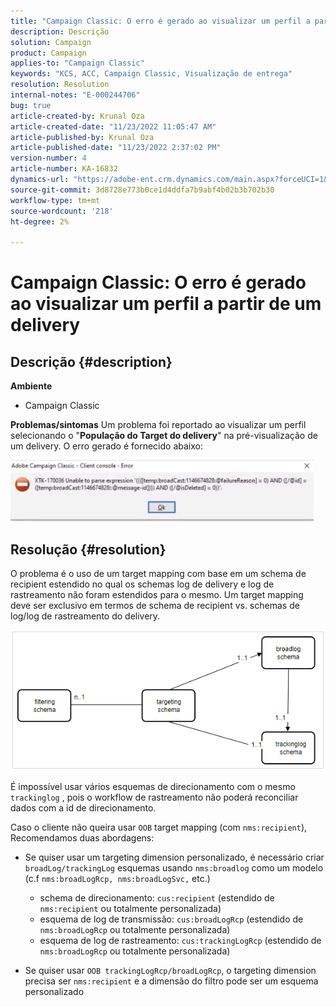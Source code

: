 ```yaml
---
title: "Campaign Classic: O erro é gerado ao visualizar um perfil a partir de um delivery"
description: Descrição
solution: Campaign
product: Campaign
applies-to: "Campaign Classic"
keywords: "KCS, ACC, Campaign Classic, Visualização de entrega"
resolution: Resolution
internal-notes: "E-000244706"
bug: true
article-created-by: Krunal Oza
article-created-date: "11/23/2022 11:05:47 AM"
article-published-by: Krunal Oza
article-published-date: "11/23/2022 2:37:02 PM"
version-number: 4
article-number: KA-16832
dynamics-url: "https://adobe-ent.crm.dynamics.com/main.aspx?forceUCI=1&pagetype=entityrecord&etn=knowledgearticle&id=3a2676c6-1e6b-ed11-9561-6045bd006c82"
source-git-commit: 3d8728e773b0ce1d4ddfa7b9abf4b02b3b702b30
workflow-type: tm+mt
source-wordcount: '218'
ht-degree: 2%

---
```


# Campaign Classic: O erro é gerado ao visualizar um perfil a partir de um delivery

## Descrição {#description}

<b>Ambiente</b>
- Campaign Classic



<b>Problemas/sintomas</b>
Um problema foi reportado ao visualizar um perfil selecionando o &quot;<b>População do Target do delivery</b>&quot; na pré-visualização de um delivery. O erro gerado é fornecido abaixo:

![](assets/___3b2676c6-1e6b-ed11-9561-6045bd006c82___.jpeg)




## Resolução {#resolution}


O problema é o uso de um target mapping com base em um schema de recipient estendido no qual os schemas log de delivery e log de rastreamento não foram estendidos para o mesmo. Um target mapping deve ser exclusivo em termos de schema de recipient vs. schemas de log/log de rastreamento do delivery.

![](assets/3ec555a6-30d1-ec11-a7b5-0022480a8d10.png)

É impossível usar vários esquemas de direcionamento com o mesmo `trackinglog` , pois o workflow de rastreamento não poderá reconciliar dados com a id de direcionamento.

Caso o cliente não queira usar `OOB` target mapping (com `nms:recipient`), Recomendamos duas abordagens:

- Se quiser usar um targeting dimension personalizado, é necessário criar `broadLog/trackingLog` esquemas usando `nms:broadlog` como um modelo (c.f `nms:broadLogRcp, nms:broadLogSvc,` etc.)

   - schema de direcionamento: `cus:recipient` (estendido de `nms:recipient` ou totalmente personalizada)
   - esquema de log de transmissão: `cus:broadLogRcp` (estendido de `nms:broadLogRcp` ou totalmente personalizada)
   - esquema de log de rastreamento: `cus:trackingLogRcp` (estendido de `nms:broadLogRcp` ou totalmente personalizada)
- Se quiser usar `OOB trackingLogRcp/broadLogRcp`, o targeting dimension precisa ser `nms:recipient` e a dimensão do filtro pode ser um esquema personalizado



